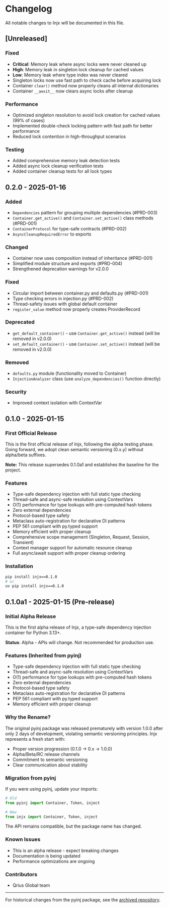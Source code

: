 # Changelog

All notable changes to Injx will be documented in this file.

## [Unreleased]

### Fixed
- **Critical**: Memory leak where async locks were never cleaned up
- **High**: Memory leak in singleton lock cleanup for cached values
- **Low**: Memory leak where type index was never cleared
- Singleton locks now use fast path to check cache before acquiring lock
- Container `clear()` method now properly cleans all internal dictionaries
- Container `__aexit__` now clears async locks after cleanup

### Performance
- Optimized singleton resolution to avoid lock creation for cached values (99% of cases)
- Implemented double-check locking pattern with fast path for better performance
- Reduced lock contention in high-throughput scenarios

### Testing
- Added comprehensive memory leak detection tests
- Added async lock cleanup verification tests
- Added container cleanup tests for all lock types

## 0.2.0 - 2025-01-16

### Added
- `Dependencies` pattern for grouping multiple dependencies (#PRD-003)
- `Container.get_active()` and `Container.set_active()` class methods (#PRD-001)
- `ContainerProtocol` for type-safe contracts (#PRD-002)
- `AsyncCleanupRequiredError` to exports

### Changed
- Container now uses composition instead of inheritance (#PRD-001)
- Simplified module structure and exports (#PRD-004)
- Strengthened deprecation warnings for v2.0.0

### Fixed
- Circular import between container.py and defaults.py (#PRD-001)
- Type checking errors in injection.py (#PRD-002)
- Thread-safety issues with global default container
- `register_value` method now properly creates ProviderRecord

### Deprecated
- `get_default_container()` - use `Container.get_active()` instead (will be removed in v2.0.0)
- `set_default_container()` - use `Container.set_active()` instead (will be removed in v2.0.0)

### Removed
- `defaults.py` module (functionality moved to Container)
- `InjectionAnalyzer` class (use `analyze_dependencies()` function directly)

### Security
- Improved context isolation with ContextVar

## 0.1.0 - 2025-01-15

### First Official Release

This is the first official release of Injx, following the alpha testing phase. Going forward, we adopt clean semantic versioning (0.x.y) without alpha/beta suffixes.

**Note:** This release supersedes 0.1.0a1 and establishes the baseline for the project.

### Features
- Type-safe dependency injection with full static type checking
- Thread-safe and async-safe resolution using ContextVars
- O(1) performance for type lookups with pre-computed hash tokens
- Zero external dependencies
- Protocol-based type safety
- Metaclass auto-registration for declarative DI patterns
- PEP 561 compliant with py.typed support
- Memory efficient with proper cleanup
- Comprehensive scope management (Singleton, Request, Session, Transient)
- Context manager support for automatic resource cleanup
- Full async/await support with proper cleanup ordering

### Installation
```bash
pip install injx==0.1.0
# or
uv pip install injx==0.1.0
```

## 0.1.0a1 - 2025-01-15 (Pre-release)

### Initial Alpha Release

This is the first alpha release of Injx, a type-safe dependency injection container for Python 3.13+. 

**Status**: Alpha - APIs will change. Not recommended for production use.

### Features (Inherited from pyinj)
- Type-safe dependency injection with full static type checking
- Thread-safe and async-safe resolution using ContextVars
- O(1) performance for type lookups with pre-computed hash tokens
- Zero external dependencies
- Protocol-based type safety
- Metaclass auto-registration for declarative DI patterns
- PEP 561 compliant with py.typed support
- Memory efficient with proper cleanup

### Why the Rename?
The original pyinj package was released prematurely with version 1.0.0 after only 2 days of development, violating semantic versioning principles. Injx represents a fresh start with:
- Proper version progression (0.1.0 → 0.x → 1.0.0)
- Alpha/Beta/RC release channels
- Commitment to semantic versioning
- Clear communication about stability

### Migration from pyinj
If you were using pyinj, update your imports:
```python
# Old
from pyinj import Container, Token, inject

# New  
from injx import Container, Token, inject
```

The API remains compatible, but the package name has changed.

### Known Issues
- This is an alpha release - expect breaking changes
- Documentation is being updated
- Performance optimizations are ongoing

### Contributors
- Qrius Global team

---

For historical changes from the pyinj package, see the [archived repository](https://github.com/qriusglobal/pyinj).